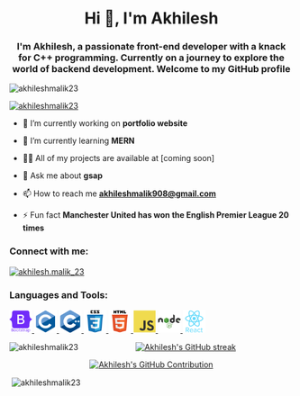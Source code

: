 <h1 align="center">Hi 👋, I'm Akhilesh</h1>
<h3 align="center">I'm Akhilesh, a passionate front-end developer with a knack for C++ programming. Currently on a journey to explore the world of backend development. Welcome to my GitHub profile</h3>

<p align="left"> <img src="https://komarev.com/ghpvc/?username=akhileshmalik23&label=Profile%20views&color=0e75b6&style=flat" alt="akhileshmalik23" /> </p>

<p align="left"> <a href="https://github.com/ryo-ma/github-profile-trophy"><img src="https://github-profile-trophy.vercel.app/?username=akhileshmalik23" alt="akhileshmalik23" /></a> </p>

- 🔭 I’m currently working on **portfolio website**

- 🌱 I’m currently learning **MERN**

- 👨‍💻 All of my projects are available at [coming soon]

- 💬 Ask me about **gsap**

- 📫 How to reach me **akhileshmalik908@gmail.com**

- ⚡ Fun fact **Manchester United has won the English Premier League 20 times**

<h3 align="left">Connect with me:</h3>
<p align="left">
<a href="https://instagram.com/akhilesh.malik_23" target="blank"><img align="center" src="https://raw.githubusercontent.com/rahuldkjain/github-profile-readme-generator/master/src/images/icons/Social/instagram.svg" alt="akhilesh.malik_23" height="30" width="40" /></a>
</p>

<h3 align="left">Languages and Tools:</h3>
<p align="left"> <a href="https://getbootstrap.com" target="_blank" rel="noreferrer"> <img src="https://raw.githubusercontent.com/devicons/devicon/master/icons/bootstrap/bootstrap-plain-wordmark.svg" alt="bootstrap" width="40" height="40"/> </a> <a href="https://www.cprogramming.com/" target="_blank" rel="noreferrer"> <img src="https://raw.githubusercontent.com/devicons/devicon/master/icons/c/c-original.svg" alt="c" width="40" height="40"/> </a> <a href="https://www.w3schools.com/cpp/" target="_blank" rel="noreferrer"> <img src="https://raw.githubusercontent.com/devicons/devicon/master/icons/cplusplus/cplusplus-original.svg" alt="cplusplus" width="40" height="40"/> </a> <a href="https://www.w3schools.com/css/" target="_blank" rel="noreferrer"> <img src="https://raw.githubusercontent.com/devicons/devicon/master/icons/css3/css3-original-wordmark.svg" alt="css3" width="40" height="40"/> </a> <a href="https://www.w3.org/html/" target="_blank" rel="noreferrer"> <img src="https://raw.githubusercontent.com/devicons/devicon/master/icons/html5/html5-original-wordmark.svg" alt="html5" width="40" height="40"/> </a> <a href="https://developer.mozilla.org/en-US/docs/Web/JavaScript" target="_blank" rel="noreferrer"> <img src="https://raw.githubusercontent.com/devicons/devicon/master/icons/javascript/javascript-original.svg" alt="javascript" width="40" height="40"/> </a> <a href="https://nodejs.org" target="_blank" rel="noreferrer"> <img src="https://raw.githubusercontent.com/devicons/devicon/master/icons/nodejs/nodejs-original-wordmark.svg" alt="nodejs" width="40" height="40"/> </a> <a href="https://reactjs.org/" target="_blank" rel="noreferrer"> <img src="https://raw.githubusercontent.com/devicons/devicon/master/icons/react/react-original-wordmark.svg" alt="react" width="40" height="40"/> </a> </p>

<p><img align="left" src="https://github-readme-stats.vercel.app/api/top-langs?username=akhileshmalik23&show_icons=true&locale=en&layout=compact" alt="akhileshmalik23" /></p>

<p align="center">
  <a href="https://github.com/Akhileshmalik23">
    <img src="https://github-readme-streak-stats.herokuapp.com/?user=akhileshmalik23&theme=radical&border=7F3FBF&background=0D1117" alt="Akhilesh's GitHub streak"/>
  </a>
</p>

<p align="center">
    <a href="https://github.com/Akhileshmalik23">
      <img src="https://github-profile-summary-cards.vercel.app/api/cards/profile-details?username=Akhileshmalik23&theme=radical" alt="Akhilesh's GitHub Contribution"/>
    </a>
  </p>
  

<p>&nbsp;<img align="center" src="https://github-readme-stats.vercel.app/api?username=akhileshmalik23&theme=radical" alt="akhileshmalik23" /></p>
